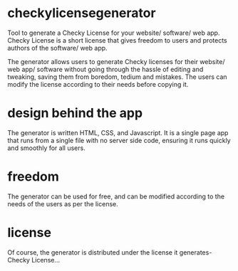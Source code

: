 # checkylicensegenerator
Tool to generate a Checky License for your website/ software/ web app. Checky License is a short license that gives freedom to users and protects authors of the software/ web app.

The generator allows users to generate Checky licenses for their website/ web app/ software without going through the hassle of editing and tweaking, saving them from boredom, tedium and mistakes. The users can modify the license according to their needs before copying it.


# design behind the app
The generator is written HTML, CSS, and Javascript. It is a single page app that runs from a single file with no server side code, ensuring it runs quickly and smoothly for all users.


# freedom
The generator can be used for free, and can be modified according to the needs of the users as per the license.

# license
Of course, the generator is distributed under the license it generates- Checky License...
